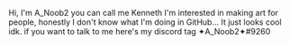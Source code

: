 Hi, I'm A_Noob2 you can call me Kenneth
I'm interested in making art for people, honestly I don't know what I'm doing in GitHub... It just looks cool idk.
if you want to talk to me here's my discord tag ✦A_Noob2✦#9260
